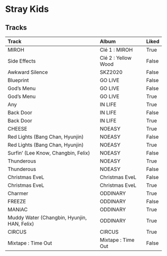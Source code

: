 # Stray Kids

## Tracks

| Track                                       | Album               | Liked   |
|:--------------------------------------------|:--------------------|:--------|
| MIROH                                       | Clé 1 : MIROH       | True    |
| Side Effects                                | Clé 2 : Yellow Wood | False   |
| Awkward Silence                             | SKZ2020             | False   |
| Blueprint                                   | GO LIVE             | False   |
| God’s Menu                                  | GO LIVE             | False   |
| God’s Menu                                  | GO LIVE             | True    |
| Any                                         | IN LIFE             | True    |
| Back Door                                   | IN LIFE             | False   |
| Back Door                                   | IN LIFE             | True    |
| CHEESE                                      | NOEASY              | True    |
| Red Lights (Bang Chan, Hyunjin)             | NOEASY              | False   |
| Red Lights (Bang Chan, Hyunjin)             | NOEASY              | True    |
| Surfin’ (Lee Know, Changbin, Felix)         | NOEASY              | False   |
| Thunderous                                  | NOEASY              | True    |
| Thunderous                                  | NOEASY              | False   |
| Christmas EveL                              | Christmas EveL      | False   |
| Christmas EveL                              | Christmas EveL      | True    |
| Charmer                                     | ODDINARY            | True    |
| FREEZE                                      | ODDINARY            | False   |
| MANIAC                                      | ODDINARY            | True    |
| Muddy Water (Changbin, Hyunjin, HAN, Felix) | ODDINARY            | True    |
| CIRCUS                                      | CIRCUS              | True    |
| Mixtape : Time Out                          | Mixtape : Time Out  | False   |